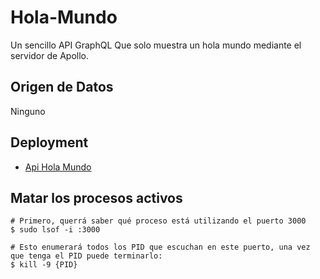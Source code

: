 # Hola-Mundo

Un sencillo API GraphQL
Que solo muestra un hola mundo mediante el servidor de Apollo.

## Origen de Datos

Ninguno

## Deployment

- [Api Hola Mundo](https://graphql-hola-mundo.vercel.app/)

## Matar los procesos activos

```
# Primero, querrá saber qué proceso está utilizando el puerto 3000
$ sudo lsof -i :3000

# Esto enumerará todos los PID que escuchan en este puerto, una vez que tenga el PID puede terminarlo:
$ kill -9 {PID}
```

